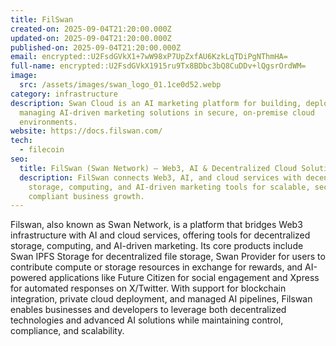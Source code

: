 ```yaml
---
title: FilSwan
created-on: 2025-09-04T21:20:00.000Z
updated-on: 2025-09-04T21:20:00.000Z
published-on: 2025-09-04T21:20:00.000Z
email: encrypted::U2FsdGVkX1+7wW98xP7UpZxfAU6KzkLqTDiPgNThmHA=
full-name: encrypted::U2FsdGVkX1915ru9Tx8BDbc3bQ8CuDDv+lQgsrOrdWM=
image:
  src: /assets/images/swan_logo_01.1ce0d52.webp
category: infrastructure
description: Swan Cloud is an AI marketing platform for building, deploying, and
  managing AI-driven marketing solutions in secure, on-premise cloud
  environments.
website: https://docs.filswan.com/
tech:
  - filecoin
seo:
  title: FilSwan (Swan Network) – Web3, AI & Decentralized Cloud Solutions
  description: FilSwan connects Web3, AI, and cloud services with decentralized
    storage, computing, and AI-driven marketing tools for scalable, secure, and
    compliant business growth.
---
```

Filswan, also known as Swan Network, is a platform that bridges Web3 infrastructure with AI and cloud services, offering tools for decentralized storage, computing, and AI-driven marketing. Its core products include Swan IPFS Storage for decentralized file storage, Swan Provider for users to contribute compute or storage resources in exchange for rewards, and AI-powered applications like Future Citizen for social engagement and Xpress for automated responses on X/Twitter. With support for blockchain integration, private cloud deployment, and managed AI pipelines, Filswan enables businesses and developers to leverage both decentralized technologies and advanced AI solutions while maintaining control, compliance, and scalability.

